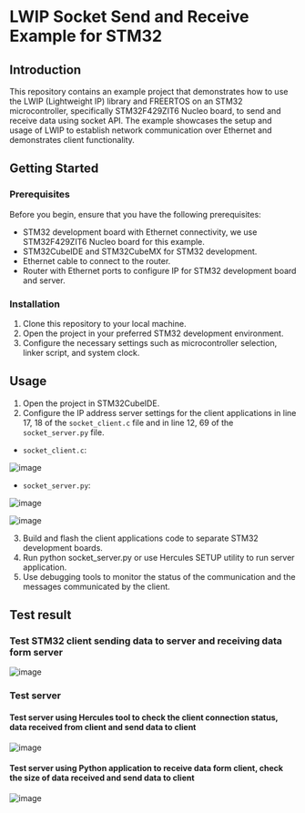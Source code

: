 # LWIP Socket Send and Receive Example for STM32

## Introduction

This repository contains an example project that demonstrates how to use the LWIP (Lightweight IP) library and FREERTOS on an STM32 microcontroller, specifically STM32F429ZIT6 Nucleo board, to send and receive data using socket API. The example showcases the setup and usage of LWIP to establish network communication over Ethernet and demonstrates client functionality.

## Getting Started

### Prerequisites

Before you begin, ensure that you have the following prerequisites:

- STM32 development board with Ethernet connectivity, we use STM32F429ZIT6 Nucleo board for this example.
- STM32CubeIDE and STM32CubeMX for STM32 development.
- Ethernet cable to connect to the router. 
- Router with Ethernet ports to configure IP for STM32 development board and server.

### Installation

1. Clone this repository to your local machine.
2. Open the project in your preferred STM32 development environment.
3. Configure the necessary settings such as microcontroller selection, linker script, and system clock.
  
## Usage

1. Open the project in STM32CubeIDE.
2. Configure the IP address server settings for the client applications in line 17, 18 of the `socket_client.c` file and in line 12, 69 of the `socket_server.py` file.

  - `socket_client.c`:  

![image](Pictures/configure_client_server_ip_and_port.jpg)

  - `socket_server.py`:

![image](Pictures/configure_server_ip.jpg)

![image](Pictures/configure_server_port.jpg)


3. Build and flash the client applications code to separate STM32 development boards.
4. Run python socket_server.py or use Hercules SETUP utility to run server application.
5. Use debugging tools to monitor the status of the communication and the messages communicated by the client.

## Test result

### Test STM32 client sending data to server and receiving data form server 
![image](Pictures/receive.jpg)

### Test server

#### Test server using Hercules tool to check the client connection status, data received from client and send data to client
   
![image](Pictures/send_hercules.jpg)

#### Test server using Python application to receive data form client, check the size of data received and send data to client

![image](Pictures/send_python.jpg)


